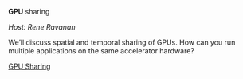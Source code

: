 **GPU** sharing

_Host: Rene Ravanan_

We’ll discuss spatial and temporal sharing of GPUs. How can you run multiple applications on the same accelerator hardware?

[GPU Sharing](https://docs.google.com/document/d/1ejsAfmKz_pqn21PSZXYdGo3ATRWJN0DGcPSGVFBsd3U/edit?usp=sharing)